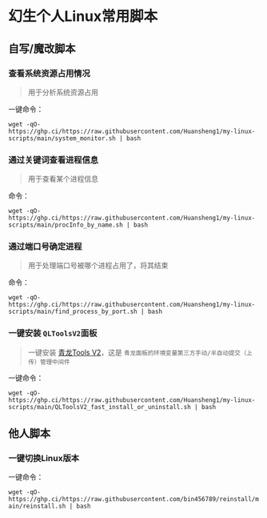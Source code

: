 # 幻生个人Linux常用脚本

## 自写/魔改脚本
### 查看系统资源占用情况
> 用于分析系统资源占用

一键命令：

`wget -qO- https://ghp.ci/https://raw.githubusercontent.com/Huansheng1/my-linux-scripts/main/system_monitor.sh | bash`
### 通过关键词查看进程信息
> 用于查看某个进程信息

命令：

`wget -qO- https://ghp.ci/https://raw.githubusercontent.com/Huansheng1/my-linux-scripts/main/procInfo_by_name.sh | bash`
### 通过端口号确定进程
> 用于处理端口号被哪个进程占用了，将其结束

命令：

`wget -qO- https://ghp.ci/https://raw.githubusercontent.com/Huansheng1/my-linux-scripts/main/find_process_by_port.sh | bash`
### 一键安装 `QLToolsV2`面板
> 一键安装 [青龙Tools V2](https://github.com/nuanxinqing123/QLToolsV2)，这是 `青龙面板的环境变量第三方手动/半自动提交（上传）管理中间件`

一键命令：

`wget -qO- https://ghp.ci/https://raw.githubusercontent.com/Huansheng1/my-linux-scripts/main/QLToolsV2_fast_install_or_uninstall.sh | bash`

## 他人脚本
### 一键切换Linux版本
一键命令：

`wget -qO- https://ghp.ci/https://raw.githubusercontent.com/bin456789/reinstall/main/reinstall.sh | bash`
